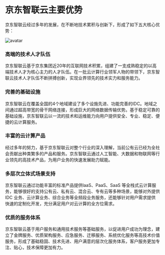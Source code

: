 # 京东智联云主要优势

京东智联云经过多年的发展，在不断地技术累积与创新下，形成了如下五大核心优势：

![avatar](https://github.com/jdcloudcom/cn/blob/baishi/image/whitepaper/jdcs1.png)

### 高端的技术人才队伍

京东智联云基于京东集团近20年的互联网技术积累，组建了一支成熟稳定的以高端技术人才为核心主力的人才队伍。在一批云计算行业领军人物的带领下，京东智联云技术人才队伍不断拼搏创新，实现业界领先的技术实力和服务能力。

### 完善的基础设施

京东智联云在覆盖全国的4个地域建设了多个设施先进、功能完善的IDC。地域之间通过超高带宽的骨干网络连接，形成巨大的网络数据传输优势。基于稳定可靠的基础设施，京东智联云以一流的技术和运维能力向用户提供安全、专业、稳定、便捷的云计算服务。

### 丰富的云计算产品

经过多年的努力，基于京东智联云对整个行业的深入理解，当前公有云已经为全社会贡献出种类繁多的产品和服务。京东智联云通过人工智能、大数据和物联网等行业领先的高技术产品，为用户业务的快速发展助力赋能。

### 多层次立体式场景支持

京东智联云通过功能丰富的标准产品提供IaaS、PaaS、SaaS 等全栈式云计算服务，能够很好的支持公有云、私有云、混合云、专有云等多种场景，能够对外提供IDC 业务、云计算业务、综合业务等全频段业务服务，还能够针对用户需求提供快速的定制化开发，充分满足用户对云计算的全方位需求。

### 优质的服务体系

京东智联云基于用户服务和通用技术服务等基础服务，以促进用户成功为理念，建立了金牌服务、优质架构服务、应急服务、迁移服务、系统优化服务等高技术价值服务，形成了基础稳固、技术先进、用户满意的层次化服务体系，客户服务更加专注、贴心，技术保障更加有力。
